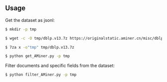## Usage


Get the dataset as jsonl:

```bash
$ mkdir -p tmp

$ wget -c -O tmp/dblp.v13.7z https://originalstatic.aminer.cn/misc/dblp.v13.7z

$ 7za x -o"tmp" tmp/dblp.v13.7z

$ python get_AMiner.py -p tmp
```

Filter documents and specific fields from the dataset:

```bash
$ python filter_AMiner.py -p tmp
```





